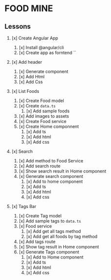 # FOOD MINE

## Lessons 

1. [x] Create Angular App
    1. [x] Install @angular/cli
    2. [x] Create app as forntend ``
2. [x] Add header
    1. [x] Generate component
    2. [x] Add Html
    3. [x] Add Css

3. [x] List Foods
    1. [x] Create Food model
    2. [x] Create `data.ts`
        1. [x] Add sample foods
    3. [x] Add images to assets
    4. [x] Create Food service
    5. [x] Create Home componnent
        1. [x] Add ts
        2. [x] Add html
        3. [x] Add css
4. [x] Search
    1. [x] Add method to Food Service
    2. [x] Add search route
    3. [x] Show search result in Home component
    4. [x] Generate search component
        1. [x] Add to home component
        2. [x] Add ts
        3. [x] Add html
        4. [x] Add css
5. [x] Tags Bar
    1. [x] Create Tag model
    2. [x] Add sample tags to `data.ts`
    3. [x] Food service
        1. [x] Add get all tags method
        2. [x] Add get all foods by tag method
    4. [x] Add tags route 
    5. [x] Show tag result in Home component
    6. [x] Generate Tags component
        1. [x] Add to Home component
        2. [x] Add ts
        3. [x] Add html
        4. [x] Add css
            
